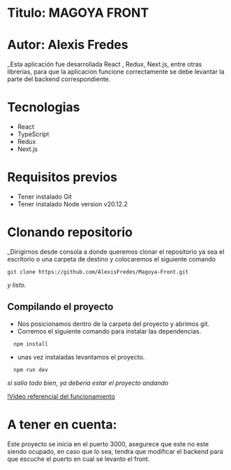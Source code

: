 # Titulo: MAGOYA FRONT
# Autor: Alexis Fredes

_Esta aplicación fue desarrollada React , Redux, Next.js, entre otras librerias, para que la aplicacion funcione correctamente se debe levantar la parte del backend correspondiente.

# Tecnologias

* React
* TypeScript
* Redux
* Next.js

# Requisitos previos

* Tener instalado Git
* Tener instalado Node version v20.12.2

# Clonando repositorio

_Dirigirnos desde consola a donde queremos clonar el repositorio ya sea el escritorio
o una carpeta de destino y colocaremos el siguiente comando

```
git clone https://github.com/AlexisFredes/Magoya-Front.git
```
_y listo._

## Compilando el proyecto

* Nos posicionamos dentro de la carpeta del proyecto y abrimos git.
* Corremos el siguiente comando para instalar las dependencias.
```
  npm install
```
* unas vez instaladas levantamos el proyecto.
```
  npm run dev
```

_si salio todo bien, ya deberia estar el proyecto andando_

[!Video referencial del funcionamiento](https://drive.google.com/file/d/1pYJdZz6fDqZoHQMj6Fn1IQDLy28OpYoh/view?usp=drive_link)

# A tener en cuenta:
Este proyecto se inicia en el puerto 3000, asegurece que este no este siendo ocupado, en caso que lo sea, tendra que modificar el backend para que escuche el puerto en cual se levanto el front.

